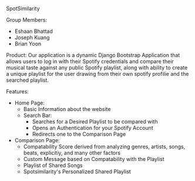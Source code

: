 SpotSimilarity

Group Members:
* Eshaan Bhattad
* Joseph Kuang
* Brian Yoon

Product: Our application is a dynamic Django Bootstrap Application that allows users to log in with their Spotify credentials and compare their musical taste against any public Spotify playlist, along with ability to create a unique playlist for the user drawing from their own spotify profilie and the searched playlist.

Features: 
- Home Page:
	- Basic Information about the website
	- Search Bar:
		- Searches for a Desired Playlist to be compared with
		- Opens an Authentication for your Spotify Account
		- Redirects one to the Comparison Page
- Comparison Page:
	- Compatability Score derived from analyzing genres, artists, songs, beats, explicitiy, and many other factors
	- Custom Message based on Compatability with the Playlist
	- Playlist of Shared Songs
	- Spotsimilarity's Personalized Shared Playlist
